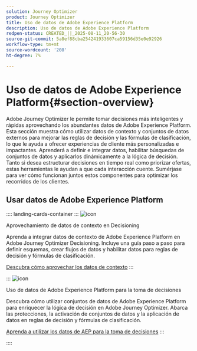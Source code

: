 ```yaml
---
solution: Journey Optimizer
product: Journey Optimizer
title: Uso de datos de Adobe Experience Platform
description: Uso de datos de Adobe Experience Platform
redpen-status: CREATED_||_2025-08-11_20-56-30
source-git-commit: 5a8ef88cba254241933607ca59156d35e0e92926
workflow-type: tm+mt
source-wordcount: '208'
ht-degree: 7%

---
```



# Uso de datos de Adobe Experience Platform{#section-overview}

Adobe Journey Optimizer le permite tomar decisiones más inteligentes y rápidas aprovechando los abundantes datos de Adobe Experience Platform. Esta sección muestra cómo utilizar datos de contexto y conjuntos de datos externos para mejorar las reglas de decisión y las fórmulas de clasificación, lo que le ayuda a ofrecer experiencias de cliente más personalizadas e impactantes. Aprenderá a definir e integrar datos, habilitar búsquedas de conjuntos de datos y aplicarlos dinámicamente a la lógica de decisión. Tanto si desea estructurar decisiones en tiempo real como priorizar ofertas, estas herramientas le ayudan a que cada interacción cuente. Sumérjase para ver cómo funcionan juntos estos componentes para optimizar los recorridos de los clientes.

## Usar datos de Adobe Experience Platform

:::: landing-cards-container
:::
![icon](https://cdn.experienceleague.adobe.com/icons/puzzle-piece.svg)

Aprovechamiento de datos de contexto en Decisioning

Aprenda a integrar datos de contexto de Adobe Experience Platform en Adobe Journey Optimizer Decisioning. Incluye una guía paso a paso para definir esquemas, crear flujos de datos y habilitar datos para reglas de decisión y fórmulas de clasificación.

[Descubra cómo aprovechar los datos de contexto](../using/experience-decisioning/context-data.md)
:::

:::
![icon](https://cdn.experienceleague.adobe.com/icons/gear.svg)

Uso de datos de Adobe Experience Platform para la toma de decisiones

Descubra cómo utilizar conjuntos de datos de Adobe Experience Platform para enriquecer la lógica de decisión en Adobe Journey Optimizer. Abarca las protecciones, la activación de conjuntos de datos y la aplicación de datos en reglas de decisión y fórmulas de clasificación.

[Aprenda a utilizar los datos de AEP para la toma de decisiones](../using/experience-decisioning/aep-data-exd.md)
:::

::::
